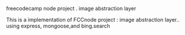 freecodecamp node project . image abstraction layer

This is a implementation of FCCnode project : image abstraction layer.. 
using express,  mongoose,and bing.search 
